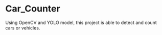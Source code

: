 # Car_Counter
Using OpenCV and YOLO model, this project is able to detect and count cars or vehicles.
